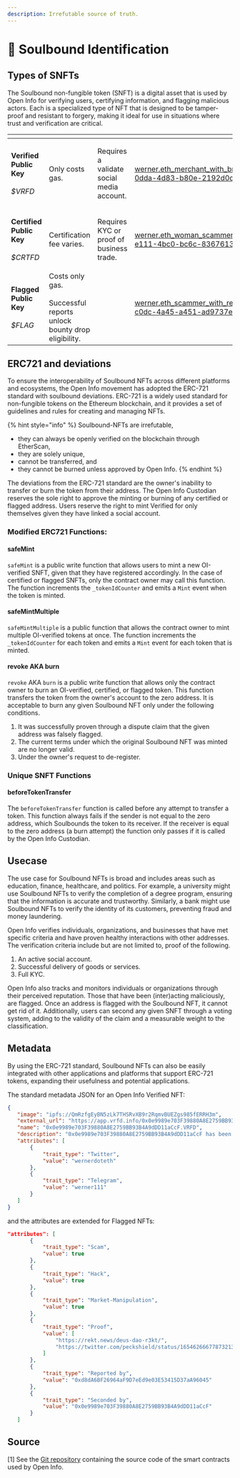 ```yaml
---
description: Irrefutable source of truth.
---
```


# 👾 Soulbound Identification

## Types of SNFTs

The Soulbound non-fungible token (SNFT) is a digital asset that is used by Open Info for verifying users, certifying information, and flagging malicious actors. Each is a specialized type of NFT that is designed to be tamper-proof and resistant to forgery, making it ideal for use in situations where trust and verification are critical.

<table data-view="cards"><thead><tr><th></th><th></th><th></th><th data-hidden data-card-cover data-type="files"></th></tr></thead><tbody><tr><td><strong>Verified Public Key</strong><br><br><em>$VRFD</em></td><td><p></p><p>Only costs gas.</p></td><td><p></p><p>Requires a validate social media account.</p></td><td><a href=".gitbook/assets/werner.eth_merchant_with_bright_green_hooded_jacket_and_dark_su_db19f2d2-0dda-4d83-b80e-2192d0d9cd0d.png">werner.eth_merchant_with_bright_green_hooded_jacket_and_dark_su_db19f2d2-0dda-4d83-b80e-2192d0d9cd0d.png</a></td></tr><tr><td><strong>Certified Public Key</strong><br><br><em>$CRTFD</em><br></td><td>Certification fee varies.</td><td><p></p><p>Requires KYC or proof of business trade.</p></td><td><a href=".gitbook/assets/werner.eth_woman_scammer_with_bright_golden_jacket_city_street__00c48db1-e111-4bc0-bc6c-83676136a3c8.png">werner.eth_woman_scammer_with_bright_golden_jacket_city_street__00c48db1-e111-4bc0-bc6c-83676136a3c8.png</a></td></tr><tr><td><strong>Flagged Public Key</strong><br><br><em>$FLAG</em><br></td><td>Costs only gas.<br><br>Successful reports unlock bounty drop eligibility.</td><td></td><td><a href=".gitbook/assets/werner.eth_scammer_with_red_jacket_city_street_cyberpunk_manga__bee07c77-c0dc-4a45-a451-ad9737e6d2bd.png">werner.eth_scammer_with_red_jacket_city_street_cyberpunk_manga__bee07c77-c0dc-4a45-a451-ad9737e6d2bd.png</a></td></tr></tbody></table>

## ERC721 and deviations

To ensure the interoperability of Soulbound NFTs across different platforms and ecosystems, the Open Info movement has adopted the ERC-721 standard with soulbound deviations. ERC-721 is a widely used standard for non-fungible tokens on the Ethereum blockchain, and it provides a set of guidelines and rules for creating and managing NFTs.

{% hint style="info" %}
Soulbound-NFTs are irrefutable,

* they can always be openly verified on the blockchain through EtherScan,
* they are solely unique,
* cannot be transferred, and
* they cannot be burned unless approved by Open Info.&#x20;
{% endhint %}

The deviations from the ERC-721 standard are the owner's inability to transfer or burn the token from their address. The Open Info Custodian reserves the sole right to approve the minting or burning of any certified or flagged address. Users reserve the right to mint Verified for only themselves given they have linked a social account.&#x20;

### Modified ERC721 Functions:

#### safeMint

`safeMint` is a public write function that allows users to mint a new OI-verified SNFT, given that they have registered accordingly. In the case of certified or flagged SNFTs, only the contract owner may call this function. The function increments the `_tokenIdCounter` and emits a `Mint` event when the token is minted.&#x20;

#### safeMintMultiple

`safeMintMultiple` is a public function that allows the contract owner to mint multiple OI-verified tokens at once. The function increments the `_tokenIdCounter` for each token and emits a `Mint` event for each token that is minted.

#### revoke AKA burn

`revoke` AKA `burn` is a public write function that allows only the contract owner to burn an OI-verified, certified,  or flagged token. This function transfers the token from the owner's account to the zero address. It is acceptable to burn any given Soulbound NFT only under the following conditions.

1. It was successfully proven through a dispute claim that the given address was falsely flagged.&#x20;
2. The current terms under which the original Soulbound NFT was minted are no longer valid.
3. Under the owner's request to de-register.

### Unique SNFT Functions

#### beforeTokenTransfer

The `beforeTokenTransfer` function is called before any attempt to transfer a token. This function always fails if the sender is not equal to the zero address, which Soulbounds the token to its receiver. If the receiver is equal to the zero address (a burn attempt) the function only passes if it is called by the Open Info Custodian.

## Usecase

The use case for Soulbound NFTs is broad and includes areas such as education, finance, healthcare, and politics. For example, a university might use Soulbound NFTs to verify the completion of a degree program, ensuring that the information is accurate and trustworthy. Similarly, a bank might use Soulbound NFTs to verify the identity of its customers, preventing fraud and money laundering.

Open Info verifies individuals, organizations, and businesses that have met specific criteria and have proven healthy interactions with other addresses. The verification criteria include but are not limited to, proof of the following.

1. An active social account.
2. Successful delivery of goods or services.
3. Full KYC.

Open Info also tracks and monitors individuals or organizations through their perceived reputation. Those that have been (inter)acting maliciously, are flagged. Once an address is flagged with the Soulbound NFT, it cannot get rid of it. Additionally, users can second any given SNFT through a voting system, adding to the validity of the claim and a measurable weight to the classification.

## Metadata

By using the ERC-721 standard, Soulbound NFTs can also be easily integrated with other applications and platforms that support ERC-721 tokens, expanding their usefulness and potential applications.&#x20;

The standard metadata JSON for an Open Info Verified NFT:

```json
{
   "image": "ipfs://QmRzfgEyBN5zLk7THSRvXB9r2RqmvBUEZgs985fERRH3m",
   "external_url": "https://app.vrfd.info/0x0e9989e703F39880A8E2759BB93B4A9dDD11aCcF",
   "name": "0x0e9989e703F39880A8E2759BB93B4A9dDD11aCcF.VRFD",
   "description": "0x0e9989e703F39880A8E2759BB93B4A9dDD11aCcF has been verified by Open-Info, with this Souldbound-NFT.",
   "attributes": [
       {
           "trait_type": "Twitter",
           "value": "wernerdoteth"
       },
       {
           "trait_type": "Telegram",
           "value": "werner111"
       }
   ]
}

```

and the attributes are extended for Flagged NFTs:

```json
"attributes": [
       {
           "trait_type": "Scam",
           "value": true
       },
       {
           "trait_type": "Hack",
           "value": true
       },
       {
           "trait_type": "Market-Manipulation",
           "value": true
       },
       {
           "trait_type": "Proof",
           "value": [
               "https://rekt.news/deus-dao-r3kt/",
               "https://twitter.com/peckshield/status/1654626667787321344"
           ]
       },
       {
           "trait_type": "Reported by",
           "value": "0xd8dA6BF26964aF9D7eEd9e03E53415D37aA96045"
       },
       {
           "trait_type": "Seconded by",
           "value": "0x0e9989e703F39880A8E2759BB93B4A9dDD11aCcF"
       }
   ]
```

## Source

\[1] See the [Git repository](https://github.com/Open-Info/Soulbound-NFTs) containing the source code of the smart contracts used by Open Info.


